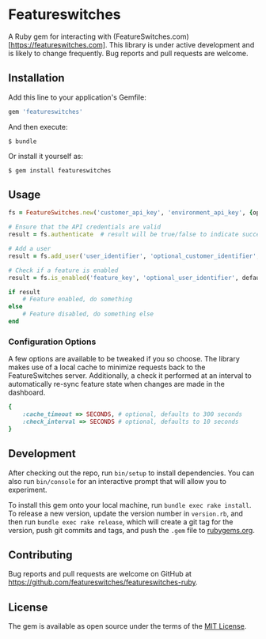 # Featureswitches

A Ruby gem for interacting with (FeatureSwitches.com)[https://featureswitches.com].  This library is under active development and is likely to change frequently.  Bug reports and pull requests are welcome.

## Installation

Add this line to your application's Gemfile:

```ruby
gem 'featureswitches'
```

And then execute:

    $ bundle

Or install it yourself as:

    $ gem install featureswitches

## Usage

```ruby
fs = FeatureSwitches.new('customer_api_key', 'environment_api_key', {options})

# Ensure that the API credentials are valid
result = fs.authenticate  # result will be true/false to indicate success

# Add a user
result = fs.add_user('user_identifier', 'optional_customer_identifier', 'optional_name', 'optional_email')

# Check if a feature is enabled
result = fs.is_enabled('feature_key', 'optional_user_identifier', default_return_value(true/false, default=false))

if result
    # Feature enabled, do something
else
    # Feature disabled, do something else
end
```

### Configuration Options
A few options are available to be tweaked if you so choose. The library makes use of a local cache to minimize requests back to the FeatureSwitches server. Additionally, a check it performed at an interval to automatically re-sync feature state when changes are made in the dashboard.

```ruby
{
    :cache_timeout => SECONDS, # optional, defaults to 300 seconds
    :check_interval => SECONDS # optional, defaults to 10 seconds
}
```
## Development

After checking out the repo, run `bin/setup` to install dependencies. You can also run `bin/console` for an interactive prompt that will allow you to experiment.

To install this gem onto your local machine, run `bundle exec rake install`. To release a new version, update the version number in `version.rb`, and then run `bundle exec rake release`, which will create a git tag for the version, push git commits and tags, and push the `.gem` file to [rubygems.org](https://rubygems.org).

## Contributing

Bug reports and pull requests are welcome on GitHub at https://github.com/featureswitches/featureswitches-ruby.


## License

The gem is available as open source under the terms of the [MIT License](http://opensource.org/licenses/MIT).


